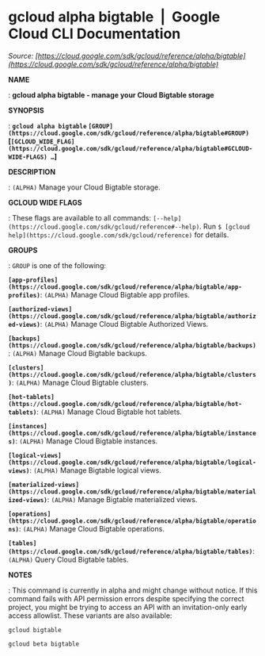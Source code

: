 # gcloud alpha bigtable  |  Google Cloud CLI Documentation

*Source: [https://cloud.google.com/sdk/gcloud/reference/alpha/bigtable](https://cloud.google.com/sdk/gcloud/reference/alpha/bigtable)*

**NAME**

: **gcloud alpha bigtable - manage your Cloud Bigtable storage**

**SYNOPSIS**

: **`gcloud alpha bigtable` `[GROUP](https://cloud.google.com/sdk/gcloud/reference/alpha/bigtable#GROUP)` [`[GCLOUD_WIDE_FLAG](https://cloud.google.com/sdk/gcloud/reference/alpha/bigtable#GCLOUD-WIDE-FLAGS) …`]**

**DESCRIPTION**

: `(ALPHA)` Manage your Cloud Bigtable storage.

**GCLOUD WIDE FLAGS**

: These flags are available to all commands: `[--help](https://cloud.google.com/sdk/gcloud/reference#--help)`.
Run `$ [gcloud help](https://cloud.google.com/sdk/gcloud/reference)` for details.

**GROUPS**

: ``GROUP`` is one of the following:

**`[app-profiles](https://cloud.google.com/sdk/gcloud/reference/alpha/bigtable/app-profiles)`**:
`(ALPHA)` Manage Cloud Bigtable app profiles.

**`[authorized-views](https://cloud.google.com/sdk/gcloud/reference/alpha/bigtable/authorized-views)`**:
`(ALPHA)` Manage Cloud Bigtable Authorized Views.

**`[backups](https://cloud.google.com/sdk/gcloud/reference/alpha/bigtable/backups)`**:
`(ALPHA)` Manage Cloud Bigtable backups.

**`[clusters](https://cloud.google.com/sdk/gcloud/reference/alpha/bigtable/clusters)`**:
`(ALPHA)` Manage Cloud Bigtable clusters.

**`[hot-tablets](https://cloud.google.com/sdk/gcloud/reference/alpha/bigtable/hot-tablets)`**:
`(ALPHA)` Manage Cloud Bigtable hot tablets.

**`[instances](https://cloud.google.com/sdk/gcloud/reference/alpha/bigtable/instances)`**:
`(ALPHA)` Manage Cloud Bigtable instances.

**`[logical-views](https://cloud.google.com/sdk/gcloud/reference/alpha/bigtable/logical-views)`**:
`(ALPHA)` Manage Bigtable logical views.

**`[materialized-views](https://cloud.google.com/sdk/gcloud/reference/alpha/bigtable/materialized-views)`**:
`(ALPHA)` Manage Bigtable materialized views.

**`[operations](https://cloud.google.com/sdk/gcloud/reference/alpha/bigtable/operations)`**:
`(ALPHA)` Manage Cloud Bigtable operations.

**`[tables](https://cloud.google.com/sdk/gcloud/reference/alpha/bigtable/tables)`**:
`(ALPHA)` Query Cloud Bigtable tables.

**NOTES**

: This command is currently in alpha and might change without notice. If this
command fails with API permission errors despite specifying the correct project,
you might be trying to access an API with an invitation-only early access
allowlist. These variants are also available:

```
gcloud bigtable
```

```
gcloud beta bigtable
```